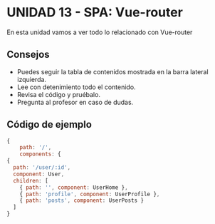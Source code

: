 # UNIDAD 13 - SPA: Vue-router

En esta unidad vamos a ver todo lo relacionado con Vue-router

## Consejos

* Puedes seguir la tabla de contenidos mostrada en la barra lateral izquierda.
* Lee con detenimiento todo el contenido.
* Revisa el código y pruébalo.
* Pregunta al profesor en caso de dudas.

## Código de ejemplo

```javascript
{
    path: '/',  
    components: {
{
  path: '/user/:id', 
  component: User,
  children: [
    { path: '', component: UserHome },
    { path: 'profile', component: UserProfile },
    { path: 'posts', component: UserPosts }
  ]
}
```

